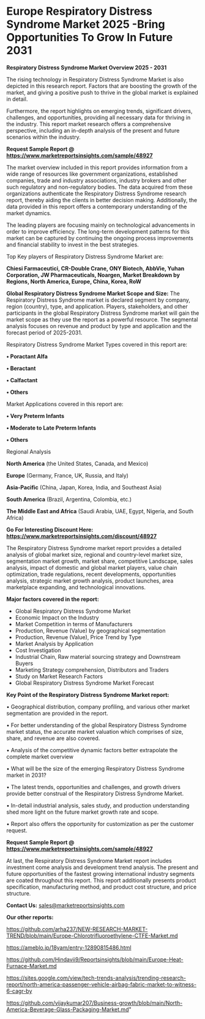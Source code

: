 # Europe Respiratory Distress Syndrome Market 2025 -Bring Opportunities To Grow In Future 2031

<Strong> Respiratory Distress Syndrome Market Overview 2025 - 2031</strong>

The rising technology in Respiratory Distress Syndrome Market is also depicted in this research report. Factors that are boosting the growth of the market, and giving a positive push to thrive in the global market is explained in detail.

Furthermore, the report highlights on emerging trends, significant drivers, challenges, and opportunities, providing all necessary data for thriving in the industry. This report market research offers a comprehensive perspective, including an in-depth analysis of the present and future scenarios within the industry.

<strong>Request Sample Report @ <a href=https://www.marketreportsinsights.com/sample/48927>https://www.marketreportsinsights.com/sample/48927</a></strong>

The market overview included in this report provides information from a wide range of resources like government organizations, established companies, trade and industry associations, industry brokers and other such regulatory and non-regulatory bodies. The data acquired from these organizations authenticate the Respiratory Distress Syndrome research report, thereby aiding the clients in better decision making. Additionally, the data provided in this report offers a contemporary understanding of the market dynamics.

The leading players are focusing mainly on technological advancements in order to improve efficiency. The long-term development patterns for this market can be captured by continuing the ongoing process improvements and financial stability to invest in the best strategies.

Top Key players of Respiratory Distress Syndrome Market are:

<strong>Chiesi Farmaceutici, CR-Double Crane, ONY Biotech, AbbVie, Yuhan Corporation, JW Pharmaceuticals, Noargen, Market Breakdown by Regions, North America, Europe, China, Korea, RoW</strong>

<strong><b>Global Respiratory Distress Syndrome Market Scope and Size:</b></strong>
The Respiratory Distress Syndrome market is declared segment by company, region (country), type, and application. Players, stakeholders, and other participants in the global Respiratory Distress Syndrome market will gain the market scope as they use the report as a powerful resource. The segmental analysis focuses on revenue and product by type and application and the forecast period of 2025-2031.

Respiratory Distress Syndrome Market Types covered in this report are:

<strong>•  Poractant Alfa

•  Beractant

•  Calfactant

•  Others</strong>

Market Applications covered in this report are:

<strong>•  Very Preterm Infants

•  Moderate to Late Preterm Infants

•  Others</strong> 

Regional Analysis

<strong>North America</strong> (the United States, Canada, and Mexico)

<strong>Europe</strong> (Germany, France, UK, Russia, and Italy)

<strong>Asia-Pacific</strong> (China, Japan, Korea, India, and Southeast Asia)

<strong>South America</strong> (Brazil, Argentina, Colombia, etc.)

<strong>The Middle East and Africa</strong> (Saudi Arabia, UAE, Egypt, Nigeria, and South Africa)

<strong>Go For Interesting Discount Here: <a href=https://www.marketreportsinsights.com/discount/48927>https://www.marketreportsinsights.com/discount/48927</a></strong>

The Respiratory Distress Syndrome market report provides a detailed analysis of global market size, regional and country-level market size, segmentation market growth, market share, competitive Landscape, sales analysis, impact of domestic and global market players, value chain optimization, trade regulations, recent developments, opportunities analysis, strategic market growth analysis, product launches, area marketplace expanding, and technological innovations.

<strong><b>Major factors covered in the report:</b></strong>
<ul>
  <li>Global Respiratory Distress Syndrome Market </li>
  <li>Economic Impact on the Industry</li>
  <li>Market Competition in terms of Manufacturers</li>
  <li>Production, Revenue (Value) by geographical segmentation</li>
  <li>Production, Revenue (Value), Price Trend by Type</li>
  <li>Market Analysis by Application</li>
  <li>Cost Investigation</li>
  <li>Industrial Chain, Raw material sourcing strategy and Downstream Buyers</li>
  <li>Marketing Strategy comprehension, Distributors and Traders</li>
  <li>Study on Market Research Factors</li>
  <li>Global Respiratory Distress Syndrome Market Forecast</li>
</ul>

<strong><b>Key Point of the Respiratory Distress Syndrome Market report:</b></strong>

• Geographical distribution, company profiling, and various other market segmentation are provided in the report.

• For better understanding of the global Respiratory Distress Syndrome market status, the accurate market valuation which comprises of size, share, and revenue are also covered.

• Analysis of the competitive dynamic factors better extrapolate the complete market overview

• What will be the size of the emerging Respiratory Distress Syndrome market in 2031?

• The latest trends, opportunities and challenges, and growth drivers provide better construal of the Respiratory Distress Syndrome Market.

• In-detail industrial analysis, sales study, and production understanding shed more light on the future market growth rate and scope.

• Report also offers the opportunity for customization as per the customer request.

<strong>Request Sample Report @ <a href=https://www.marketreportsinsights.com/sample/48927>https://www.marketreportsinsights.com/sample/48927</a></strong>

At last, the Respiratory Distress Syndrome Market report includes investment come analysis and development trend analysis. The present and future opportunities of the fastest growing international industry segments are coated throughout this report. This report additionally presents product specification, manufacturing method, and product cost structure, and price structure.

<strong>Contact Us:</strong>
sales@marketreportsinsights.com

<strong>Our other reports:</strong>

<a href=https://github.com/arha237/NEW-RESEARCH-MARKET-TREND/blob/main/Europe-Chlorotrifluoroethylene-CTFE-Market.md>https://github.com/arha237/NEW-RESEARCH-MARKET-TREND/blob/main/Europe-Chlorotrifluoroethylene-CTFE-Market.md</a>

<a href=https://ameblo.jp/18yam/entry-12890815486.html>https://ameblo.jp/18yam/entry-12890815486.html</a>

<a href=https://github.com/Hindavii9/Reportsinsights/blob/main/Europe-Heat-Furnace-Market.md>https://github.com/Hindavii9/Reportsinsights/blob/main/Europe-Heat-Furnace-Market.md</a>

<a href=https://sites.google.com/view/tech-trends-analysis/trending-research-report/north-america-passenger-vehicle-airbag-fabric-market-to-witness-6-cagr-by>https://sites.google.com/view/tech-trends-analysis/trending-research-report/north-america-passenger-vehicle-airbag-fabric-market-to-witness-6-cagr-by</a>

<a href=https://github.com/vijaykumar207/Business-growth/blob/main/North-America-Beverage-Glass-Packaging-Market.md>https://github.com/vijaykumar207/Business-growth/blob/main/North-America-Beverage-Glass-Packaging-Market.md</a>"
